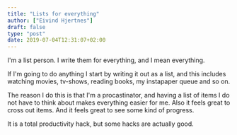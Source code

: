 ```yaml
---
title: "Lists for everything"
author: ["Eivind Hjertnes"]
draft: false
type: "post"
date: 2019-07-04T12:31:07+02:00
---
```


I'm a list person. I write them for everything, and I mean everything.

If I'm going to do anything I start by writing it out as a list, and
this includes watching movies, tv-shows, reading books, my instapaper
queue and so on.

The reason I do this is that I'm a procastinator, and having a list of
items I do not have to think about makes everything easier for me. Also
it feels great to cross out items. And it feels great to see some kind
of progress.

It is a total productivity hack, but some hacks are actually good.
